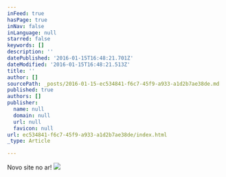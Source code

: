 ```yaml
---
inFeed: true
hasPage: true
inNav: false
inLanguage: null
starred: false
keywords: []
description: ''
datePublished: '2016-01-15T16:48:21.701Z'
dateModified: '2016-01-15T16:48:21.513Z'
title: ''
author: []
sourcePath: _posts/2016-01-15-ec534841-f6c7-45f9-a933-a1d2b7ae38de.md
published: true
authors: []
publisher:
  name: null
  domain: null
  url: null
  favicon: null
url: ec534841-f6c7-45f9-a933-a1d2b7ae38de/index.html
_type: Article

---
```

Novo site no ar!
![](https://the-grid-user-content.s3-us-west-2.amazonaws.com/f5fa2609-dcc1-4da6-ad7e-10402162ae98.jpg)